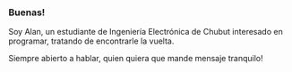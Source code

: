 ### Buenas!
 Soy Alan, un estudiante de Ingeniería Electrónica de Chubut interesado en programar, tratando de encontrarle la vuelta.
 
 Siempre abierto a hablar, quien quiera que mande mensaje tranquilo!
